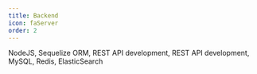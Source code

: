 ```yaml
---
title: Backend
icon: faServer
order: 2
---
```


NodeJS, Sequelize ORM, REST API development, REST API development, MySQL, Redis, ElasticSearch
